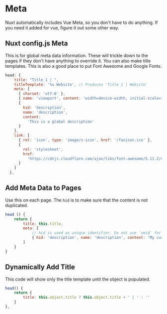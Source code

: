 # Meta

Nuxt automatically includes Vue Meta, so you don't have to do anything. If you need it added for vue, figure it out some other way.

## Nuxt config.js Meta

This is for global meta data information. These will trickle down to the pages if they don't have anything to override it. You can also make title templates. This is also a good place to put Font Awesome and Google Fonts.

``` js
head: {
    title: "Title 1 | ",
    titleTemplate: '%s Website', // Produces 'Title 1 | Website'
    meta: [
      { charset: 'utf-8' },
      { name: 'viewport', content: 'width=device-width, initial-scale=1' },
      {
        hid: 'description',
        name: 'description',
        content:
          'This is a global description'
      }
    ],
    link: [
      { rel: 'icon', type: 'image/x-icon', href: '/favicon.ico' },
      {
        rel: 'stylesheet',
        href:
          'https://cdnjs.cloudflare.com/ajax/libs/font-awesome/5.11.2/css/all.min.css'
      }
    ]
  },
```

## Add Meta Data to Pages

Use this on each page. The `hid` is to make sure that the content is not duplicated.

```js
head () {
    return {
        title: this.title,
        meta: [
            // hid is used as unique identifier. Do not use `vmid` for it as it will not work
            { hid: 'description', name: 'description', content: 'My custom description' }
        ]
    }
}
```

## Dynamically Add Title

This code will show only the title template until the object is populated.

``` js
head() {
    return {
        title: this.object.title ? this.object.title + ' | ' : ''
    }
},
```